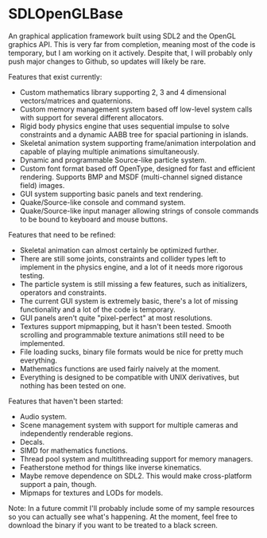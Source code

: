 # SDLOpenGLBase
An graphical application framework built using SDL2 and the OpenGL graphics API. This is very far from completion, meaning most of the code is temporary, but I am working on it actively. Despite that, I will probably only push major changes to Github, so updates will likely be rare.

Features that exist currently:

* Custom mathematics library supporting 2, 3 and 4 dimensional vectors/matrices and quaternions.
* Custom memory management system based off low-level system calls with support for several different allocators.
* Rigid body physics engine that uses sequential impulse to solve constraints and a dynamic AABB tree for spacial partioning in islands.
* Skeletal animation system supporting frame/animation interpolation and capable of playing multiple animations simultaneously.
* Dynamic and programmable Source-like particle system.
* Custom font format based off OpenType, designed for fast and efficient rendering. Supports BMP and MSDF (multi-channel signed distance field) images.
* GUI system supporting basic panels and text rendering.
* Quake/Source-like console and command system.
* Quake/Source-like input manager allowing strings of console commands to be bound to keyboard and mouse buttons.

Features that need to be refined:

* Skeletal animation can almost certainly be optimized further.
* There are still some joints, constraints and collider types left to implement in the physics engine, and a lot of it needs more rigorous testing.
* The particle system is still missing a few features, such as initializers, operators and constraints.
* The current GUI system is extremely basic, there's a lot of missing functionality and a lot of the code is temporary.
* GUI panels aren't quite "pixel-perfect" at most resolutions.
* Textures support mipmapping, but it hasn't been tested. Smooth scrolling and programmable texture animations still need to be implemented.
* File loading sucks, binary file formats would be nice for pretty much everything.
* Mathematics functions are used fairly naively at the moment.
* Everything is designed to be compatible with UNIX derivatives, but nothing has been tested on one.

Features that haven't been started:

* Audio system.
* Scene management system with support for multiple cameras and independently renderable regions.
* Decals.
* SIMD for mathematics functions.
* Thread pool system and multithreading support for memory managers.
* Featherstone method for things like inverse kinematics.
* Maybe remove dependence on SDL2. This would make cross-platform support a pain, though.
* Mipmaps for textures and LODs for models.

Note: In a future commit I'll probably include some of my sample resources so you can actually see what's happening. At the moment, feel free to download the binary if you want to be treated to a black screen.